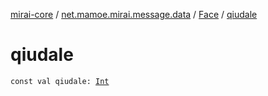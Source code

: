 [mirai-core](../../index.md) / [net.mamoe.mirai.message.data](../index.md) / [Face](index.md) / [qiudale](./qiudale.md)

# qiudale

`const val qiudale: `[`Int`](https://kotlinlang.org/api/latest/jvm/stdlib/kotlin/-int/index.html)
